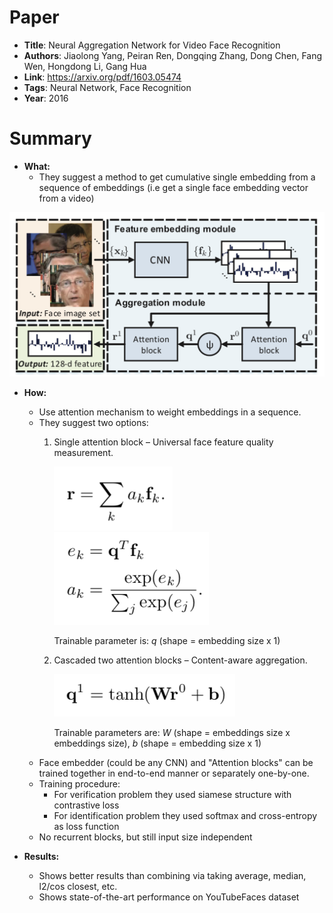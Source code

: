 # Paper

* **Title**: Neural Aggregation Network for Video Face Recognition
* **Authors**: Jiaolong Yang, Peiran Ren, Dongqing Zhang, Dong Chen, Fang Wen, Hongdong Li, Gang Hua
* **Link**: https://arxiv.org/pdf/1603.05474
* **Tags**: Neural Network, Face Recognition
* **Year**: 2016

# Summary

* **What:**
  * They suggest a method to get cumulative single embedding from a sequence of embeddings (i.e get a single face embedding vector from a video)

![Pipeline](images/NAN_for_VideoFaceRecognition/NAN_pipeline.png?raw=true "Pipeline")

* **How:**
  * Use attention mechanism to weight embeddings in a sequence.
  * They suggest two options:
  	1. Single attention block – Universal face feature quality measurement.
       
       ![First attention](images/NAN_for_VideoFaceRecognition/NAN_first_attention_result.png?raw=true "First attention output") ![First attention](images/NAN_for_VideoFaceRecognition/NAN_first_attention_formula.png?raw=true "First attention formula")
       
       Trainable parameter is: *q* (shape = embedding size x 1)
  	2. Cascaded two attention blocks – Content-aware aggregation.
  	
  	   ![Second attention](images/NAN_for_VideoFaceRecognition/NAN_second_attention_results.png?raw=true "Second attention output")
  	   
  	   Trainable parameters are: *W* (shape = embeddings size x embeddings size), *b* (shape = embedding size x 1)
  * Face embedder (could be any CNN) and "Attention blocks" can be trained together in end-to-end manner or separately one-by-one.
  * Training procedure: 
  	* For verification problem they used siamese structure with contrastive loss
  	* For identification problem they used softmax and cross-entropy as loss function
  * No recurrent blocks, but still input size independent 
  
* **Results:**
  * Shows better results than combining via taking average, median, l2/cos closest, etc.
  * Shows state-of-the-art performance on YouTubeFaces dataset
